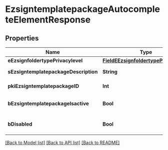 # EzsigntemplatepackageAutocompleteElementResponse

## Properties
Name | Type | Description | Notes
------------ | ------------- | ------------- | -------------
**eEzsignfoldertypePrivacylevel** | [**FieldEEzsignfoldertypePrivacylevel**](FieldEEzsignfoldertypePrivacylevel.md) |  | 
**sEzsigntemplatepackageDescription** | **String** | The description of the Ezsigntemplatepackage | 
**pkiEzsigntemplatepackageID** | **Int** | The unique ID of the Ezsigntemplatepackage | 
**bEzsigntemplatepackageIsactive** | **Bool** | Whether the Ezsigntemplatepackage is active or not | 
**bDisabled** | **Bool** | Indicates if the element is disabled in the context | 

[[Back to Model list]](../README.md#documentation-for-models) [[Back to API list]](../README.md#documentation-for-api-endpoints) [[Back to README]](../README.md)


